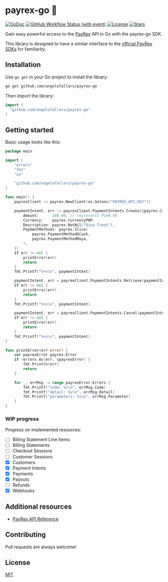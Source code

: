 # payrex-go 🦖

[![GoDoc](https://pkg.go.dev/badge/github.com/angelofallars/payrex-go?status.svg)](https://pkg.go.dev/github.com/angelofallars/payrex-go?tab=doc)
[![GitHub Workflow Status (with event)](https://img.shields.io/github/actions/workflow/status/angelofallars/payrex-go/go.yml?cacheSeconds=30)](https://github.com/angelofallars/payrex-go/actions)
[![License](https://img.shields.io/github/license/angelofallars/payrex-go)](./LICENSE)
[![Stars](https://img.shields.io/github/stars/angelofallars/payrex-go)](https://github.com/angelofallars/payrex-go/stargazers)

Gain easy powerful access to the [PayRex](https://www.payrexhq.com/) API in Go with the payrex-go SDK.

This library is designed to have a similar interface to the [official PayRex SDKs](https://docs.payrexhq.com/docs/guide/developer_handbook/libraries_and_tools) for familiarity.

## Installation

Use `go get` in your Go project to install the library:

```sh
go get github.com/angelofallars/payrex-go
```

Then import the library:

```go
import (
  "github.com/angelofallars/payrex-go"
)
```

## Getting started

Basic usage looks like this:

```go
package main

import (
	"errors"
	"fmt"
	"os"

	"github.com/angelofallars/payrex-go"
)

func main() {
	payrexClient := payrex.NewClient(os.Getenv("PAYREX_API_KEY"))

	paymentIntent, err := payrexClient.PaymentIntents.Create(&payrex.CreatePaymentIntentOptions{
		Amount:      100_00, // represents ₱100.00
		Currency:    payrex.CurrencyPHP,
		Description: payrex.NotNil("Dino Treat"),
		PaymentMethods: payrex.Slice(
			payrex.PaymentMethodGCash,
			payrex.PaymentMethodMaya,
		),
	})
	if err != nil {
		printError(err)
		return
	}
	fmt.Printf("%+v\n", paymentIntent)

	paymentIntent, err = payrexClient.PaymentIntents.Retrieve(paymentIntent.ID)
	if err != nil {
		printError(err)
		return
	}
	fmt.Printf("%+v\n", paymentIntent)

	paymentIntent, err = payrexClient.PaymentIntents.Cancel(paymentIntent.ID)
	if err != nil {
		printError(err)
		return
	}
	fmt.Printf("%+v\n", paymentIntent)
}

func printError(err error) {
	var payrexError payrex.Error
	if !errors.As(err, &payrexError) {
		fmt.Println(err)
		return
	}

	for _, errMsg := range payrexError.Errors {
		fmt.Printf("code: %v\n", errMsg.Code)
		fmt.Printf("detail: %v\n", errMsg.Detail)
		fmt.Printf("parameters: %v\n", errMsg.Parameter)
	}
}
```

### WIP progress

Progress on implemented resources:
- [ ] Billing Statement Line Items
- [ ] Billing Statements
- [ ] Checkout Sessions
- [ ] Customer Sessions
- [x] Customers
- [x] Payment Intents
- [x] Payments
- [x] Payouts
- [ ] Refunds
- [x] Webhooks

## Additional resources

- [PayRex API Reference](https://docs.payrexhq.com/docs/api/core_resources)

## Contributing

Pull requests are always welcome!

## License

[MIT](./LICENSE)
